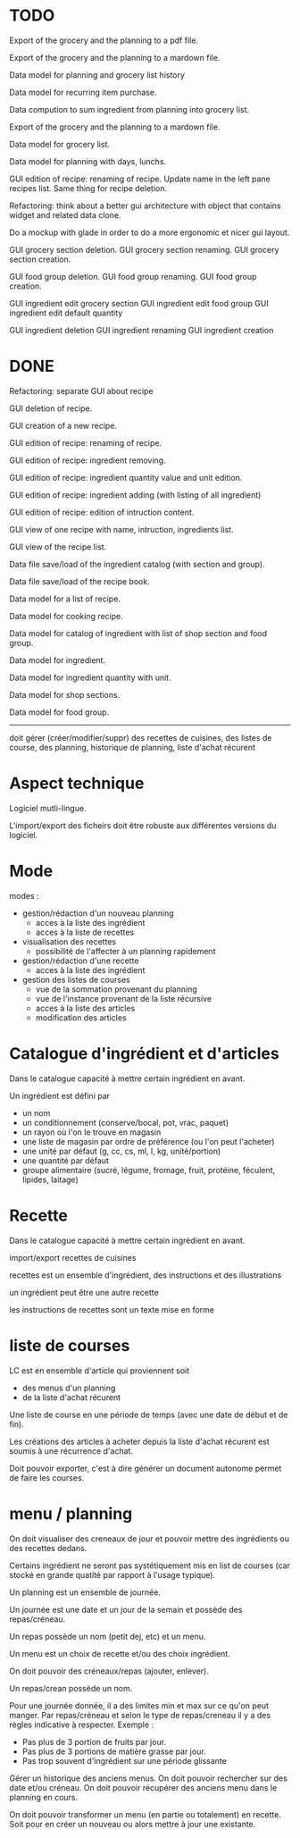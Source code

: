 

TODO
=====

Export of the grocery and the planning to a pdf file.

Export of the grocery and the planning to a mardown file.

Data model for planning and grocery list history

Data model for recurring item purchase.

Data compution to sum ingredient from planning into grocery list.

Export of the grocery and the planning to a mardown file.

Data model for grocery list.

Data model for planning with days, lunchs.

GUI edition of recipe: renaming of recipe. Update name in the left pane
recipes list. Same thing for recipe deletion.

Refactoring: think about a better gui architecture with object that contains
widget and related data clone.

Do a mockup with glade in order to do a more ergonomic et nicer gui layout.

GUI grocery section deletion.
GUI grocery section renaming.
GUI grocery section creation.

GUI food group deletion.
GUI food group renaming.
GUI food group creation.

GUI ingredient edit grocery section
GUI ingredient edit food group
GUI ingredient edit default quantity

GUI ingredient deletion
GUI ingredient renaming
GUI ingredient creation


DONE
=====

Refactoring: separate GUI about recipe

GUI deletion of recipe.

GUI creation of a new recipe.

GUI edition of recipe: renaming of recipe.

GUI edition of recipe: ingredient removing.

GUI edition of recipe: ingredient quantity value and unit edition.

GUI edition of recipe: ingredient adding (with listing of all ingredient)

GUI edition of recipe: edition of intruction content.

GUI view of one recipe with name, intruction, ingredients list.

GUI view of the recipe list.

Data file save/load of the ingredient catalog (with section and group).

Data file save/load of the recipe book.

Data model for a list of recipe.

Data model for cooking recipe.

Data model for catalog of ingredient with list of shop section and food group.

Data model for ingredient.

Data model for ingredient quantity with unit.

Data model for shop sections.

Data model for food group.


-------------------------------------


doit gérer (créer/modifier/suppr) des recettes de cuisines, des listes de course, des planning, historique de planning, liste d'achat récurent



Aspect technique
==================

Logiciel mutli-lingue.

L'import/export des ficheirs doit être robuste aux différentes versions du logiciel.


Mode
=========

modes :

* gestion/rédaction d'un nouveau planning
    * acces à la liste des ingrédient
    * acces à la liste de recettes
* visualisation des recettes
    * possibilité de l'affecter à un planning rapidement
* gestion/rédaction d'une recette
    * acces à la liste des ingrédient
* gestion des listes de courses
    * vue de la sommation provenant du planning
    * vue de l'instance provenant de la liste récursive
    * acces à la liste des articles
    * modification des articles




Catalogue d'ingrédient et d'articles
======================================

Dans le catalogue capacité à mettre certain ingrédient en avant.

Un ingrédient est défini par

* un nom
* un conditionnement (conserve/bocal, pot, vrac, paquet) 
* un rayon où l'on le trouve en magasin
* une liste de magasin par ordre de préférence (ou l'on peut l'acheter)
* une unité par défaut (g, cc, cs, ml, l, kg, unité/portion)
* une quantité par défaut
* groupe alimentaire (sucré, légume, fromage, fruit, protéine, féculent, lipides, laitage)



Recette
=====================

Dans le catalogue capacité à mettre certain ingrédient en avant.

import/export recettes de cuisines

recettes est un ensemble d'ingrédient, des instructions et des illustrations

un ingrédient peut être une autre recette

les instructions de recettes sont un texte mise en forme



liste de courses
=================================
LC est en ensemble d'article qui proviennent soit

* des menus d'un planning
* de la liste d'achat récurent

Une liste de course en une période de temps (avec une date de début et de fin).

Les créations des articles à acheter depuis la liste d'achat récurent est soumis à une récurrence d'achat.

Doit pouvoir exporter, c'est à dire générer un document autonome permet de faire les courses.





menu / planning
==================

On doit visualiser des creneaux de jour et pouvoir mettre des ingrédients ou des
recettes dedans.

Certains ingrédient ne seront pas systétiquement mis en list de courses (car stocké
en grande quatité par rapport à l'usage typique).

Un planning est un ensemble de journée.

Un journée est une date et un jour de la semain et possède des repas/créneau.

Un repas possède un nom (petit dej, etc) et un menu.

Un menu est un choix de recette et/ou des choix ingrédient.

On doit pouvoir des créneaux/repas (ajouter, enlever).

Un repas/crean possède un nom.

Pour une journée donnée, il a des limites min et max sur ce qu'on peut manger.
Par repas/créneau et selon le type de repas/creneau il y a des règles indicative à respecter.
Exemple :

* Pas plus de 3 portion de fruits par jour.
* Pas plus de 3 portions de matière grasse par jour.
* Pas trop souvent d'ingrédient sur une période glissante

Gérer un historique des anciens menus. On doit pouvoir rechercher sur des date et/ou créneau.
On doit pouvoir récupérer des anciens menu dans le planning en cours.

On doit pouvoir transformer un menu (en partie ou totalement) en recette. Soit pour en créer
un nouveau ou alors mettre à jour une existante.


